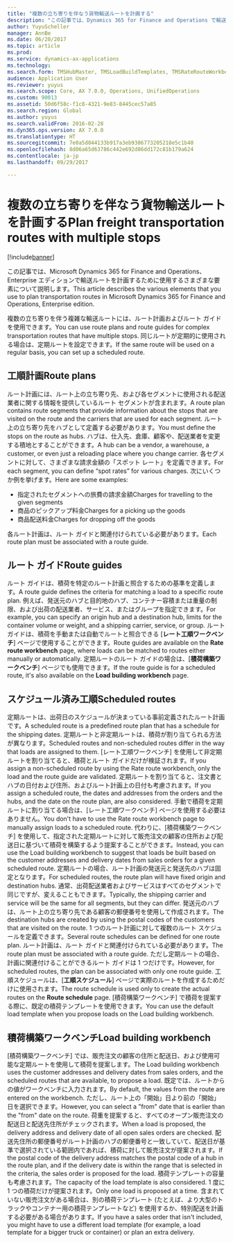 ```yaml
---
title: "複数の立ち寄りを伴なう貨物輸送ルートを計画する"
description: "この記事では、Dynamics 365 for Finance and Operations で輸送ルートを計画するために使用するさまざまな要素について説明します。"
author: YuyuScheller
manager: AnnBe
ms.date: 06/20/2017
ms.topic: article
ms.prod: 
ms.service: dynamics-ax-applications
ms.technology: 
ms.search.form: TMSHubMaster, TMSLoadBuildTemplates, TMSRateRouteWorkbench, TMSRouteGuide, TMSRoutePlan, TMSRouteWorkbench, WHSLoadTemplate
audience: Application User
ms.reviewer: yuyus
ms.search.scope: Core, AX 7.0.0, Operations, UnifiedOperations
ms.custom: 90013
ms.assetid: 50d6f58c-f1c8-4321-9e83-8445cec57a85
ms.search.region: Global
ms.author: yuyus
ms.search.validFrom: 2016-02-28
ms.dyn365.ops.version: AX 7.0.0
ms.translationtype: HT
ms.sourcegitcommit: 7e0a5d044133b917a3eb9386773205218e5c1b40
ms.openlocfilehash: 8d06a65d63786c442e692d86dd172c81b179a624
ms.contentlocale: ja-jp
ms.lasthandoff: 09/29/2017

---
```


# <a name="plan-freight-transportation-routes-with-multiple-stops"></a><span data-ttu-id="22796-103">複数の立ち寄りを伴なう貨物輸送ルートを計画する</span><span class="sxs-lookup"><span data-stu-id="22796-103">Plan freight transportation routes with multiple stops</span></span>

[!include[banner](../includes/banner.md)]


<span data-ttu-id="22796-104">この記事では、Microsoft Dynamics 365 for Finance and Operations、Enterprise エディションで輸送ルートを計画するために使用するさまざまな要素について説明します。</span><span class="sxs-lookup"><span data-stu-id="22796-104">This article describes the various elements that you use to plan transportation routes in Microsoft Dynamics 365 for Finance and Operations, Enterprise edition.</span></span>

<span data-ttu-id="22796-105">複数の立ち寄りを伴う複雑な輸送ルートには、ルート計画およびルート ガイドを使用できます。</span><span class="sxs-lookup"><span data-stu-id="22796-105">You can use route plans and route guides for complex transportation routes that have multiple stops.</span></span> <span data-ttu-id="22796-106">同じルートが定期的に使用される場合は、定期ルートを設定できます。</span><span class="sxs-lookup"><span data-stu-id="22796-106">If the same route will be used on a regular basis, you can set up a scheduled route.</span></span>

## <a name="route-plans"></a><span data-ttu-id="22796-107">工順計画</span><span class="sxs-lookup"><span data-stu-id="22796-107">Route plans</span></span>
<span data-ttu-id="22796-108">ルート計画には、ルート上の立ち寄り先、および各セグメントに使用される配送業者に関する情報を提供しているルート セグメントが含まれます。</span><span class="sxs-lookup"><span data-stu-id="22796-108">A route plan contains route segments that provide information about the stops that are visited on the route and the carriers that are used for each segment.</span></span> <span data-ttu-id="22796-109">ルート上の立ち寄り先をハブとして定義する必要があります。</span><span class="sxs-lookup"><span data-stu-id="22796-109">You must define the stops on the route as hubs.</span></span> <span data-ttu-id="22796-110">ハブは、仕入先、倉庫、顧客や、配送業者を変更する積地とすることができます。</span><span class="sxs-lookup"><span data-stu-id="22796-110">A hub can be a vendor, a warehouse, a customer, or even just a reloading place where you change carrier.</span></span> <span data-ttu-id="22796-111">各セグメントに対して、さまざまな請求金額の「スポット レート」を定義できます。</span><span class="sxs-lookup"><span data-stu-id="22796-111">For each segment, you can define “spot rates” for various charges.</span></span> <span data-ttu-id="22796-112">次にいくつか例を挙げます。</span><span class="sxs-lookup"><span data-stu-id="22796-112">Here are some examples:</span></span>

-   <span data-ttu-id="22796-113">指定されたセグメントへの旅費の請求金額</span><span class="sxs-lookup"><span data-stu-id="22796-113">Charges for travelling to the given segments</span></span>
-   <span data-ttu-id="22796-114">商品のピックアップ料金</span><span class="sxs-lookup"><span data-stu-id="22796-114">Charges for a picking up the goods</span></span>
-   <span data-ttu-id="22796-115">商品配送料金</span><span class="sxs-lookup"><span data-stu-id="22796-115">Charges for dropping off the goods</span></span>

<span data-ttu-id="22796-116">各ルート計画は、ルート ガイドと関連付けられている必要があります。</span><span class="sxs-lookup"><span data-stu-id="22796-116">Each route plan must be associated with a route guide.</span></span>

## <a name="route-guides"></a><span data-ttu-id="22796-117">ルート ガイド</span><span class="sxs-lookup"><span data-stu-id="22796-117">Route guides</span></span>
<span data-ttu-id="22796-118">ルート ガイドは、積荷を特定のルート計画と照合するための基準を定義します。</span><span class="sxs-lookup"><span data-stu-id="22796-118">A route guide defines the criteria for matching a load to a specific route plan.</span></span> <span data-ttu-id="22796-119">例えば、発送元のハブと目的地のハブ、コンテナー容積または重量の制限、および出荷の配送業者、サービス、またはグループを指定できます。</span><span class="sxs-lookup"><span data-stu-id="22796-119">For example, you can specify an origin hub and a destination hub, limits for the container volume or weight, and a shipping carrier, service, or group.</span></span> <span data-ttu-id="22796-120">ルート ガイドは、積荷を手動または自動でルートと照合できる [**レート工順ワークベンチ**] ページで使用することができます。</span><span class="sxs-lookup"><span data-stu-id="22796-120">Route guides are available on the **Rate route workbench** page, where loads can be matched to routes either manually or automatically.</span></span> <span data-ttu-id="22796-121">定期ルートのルート ガイドの場合は、[**積荷構築ワークベンチ**] ページでも使用できます。</span><span class="sxs-lookup"><span data-stu-id="22796-121">If the route guide is for a scheduled route, it's also available on the **Load building workbench** page.</span></span>

## <a name="scheduled-routes"></a><span data-ttu-id="22796-122">スケジュール済み工順</span><span class="sxs-lookup"><span data-stu-id="22796-122">Scheduled routes</span></span>
<span data-ttu-id="22796-123">定期ルートは、出荷日のスケジュールが決まっている事前定義されたルート計画です。</span><span class="sxs-lookup"><span data-stu-id="22796-123">A scheduled route is a predefined route plan that has a schedule for the shipping dates.</span></span> <span data-ttu-id="22796-124">定期ルートと非定期ルートは、積荷が割り当てられる方法が異なります。</span><span class="sxs-lookup"><span data-stu-id="22796-124">Scheduled routes and non-scheduled routes differ in the way that loads are assigned to them.</span></span> <span data-ttu-id="22796-125">[レート工順ワークベンチ] を使用して非定期ルートを割り当てると、積荷とルート ガイドだけが検証されます。</span><span class="sxs-lookup"><span data-stu-id="22796-125">If you assign a non-scheduled route by using the Rate route workbench, only the load and the route guide are validated.</span></span> <span data-ttu-id="22796-126">定期ルートを割り当てると、注文書とハブの日付および住所、およびルート計画上の日付も考慮されます。</span><span class="sxs-lookup"><span data-stu-id="22796-126">If you assign a scheduled route, the dates and addresses from the orders and the hubs, and the date on the route plan, are also considered.</span></span> <span data-ttu-id="22796-127">手動で積荷を定期ルートに割り当てる場合は、[レート工順ワークベンチ] ページを使用する必要はありません。</span><span class="sxs-lookup"><span data-stu-id="22796-127">You don't have to use the Rate route workbench page to manually assign loads to a scheduled route.</span></span> <span data-ttu-id="22796-128">代わりに、[積荷構築ワークベンチ] を使用して、指定された定期ルートに対して販売注文の顧客の住所および配送日に基づいて積荷を構築するよう提案することができます。</span><span class="sxs-lookup"><span data-stu-id="22796-128">Instead, you can use the Load building workbench to suggest that loads be built based on the customer addresses and delivery dates from sales orders for a given scheduled route.</span></span> <span data-ttu-id="22796-129">定期ルートの場合、ルート計画の発送元と発送先のハブは固定となります。</span><span class="sxs-lookup"><span data-stu-id="22796-129">For scheduled routes, the route plan will have fixed origin and destination hubs.</span></span> <span data-ttu-id="22796-130">通常、出荷配送業者およびサービスはすべてのセグメントで同じですが、変えることもできます。</span><span class="sxs-lookup"><span data-stu-id="22796-130">Typically, the shipping carrier and service will be the same for all segments, but they can differ.</span></span> <span data-ttu-id="22796-131">発送元のハブは、ルート上の立ち寄り先である顧客の郵便番号を使用して作成されます。</span><span class="sxs-lookup"><span data-stu-id="22796-131">The destination hubs are created by using the postal codes of the customers that are visited on the route.</span></span> <span data-ttu-id="22796-132">1 つのルート計画に対して複数のルート スケジュールを定義できます。</span><span class="sxs-lookup"><span data-stu-id="22796-132">Several route schedules can be defined for one route plan.</span></span> <span data-ttu-id="22796-133">ルート計画は、ルート ガイドと関連付けられている必要があります。</span><span class="sxs-lookup"><span data-stu-id="22796-133">The route plan must be associated with a route guide.</span></span> <span data-ttu-id="22796-134">ただし定期ルートの場合、計画に関連付けることができるルート ガイドは 1 つだけです。</span><span class="sxs-lookup"><span data-stu-id="22796-134">However, for scheduled routes, the plan can be associated with only one route guide.</span></span> <span data-ttu-id="22796-135">工順スケジュールは、[**工順スケジュール**] ページで実際のルートを作成するためだけに使用されます。</span><span class="sxs-lookup"><span data-stu-id="22796-135">The route schedule is used only to create the actual routes on the **Route schedule** page.</span></span> <span data-ttu-id="22796-136">[積荷構築ワークベンチ] で積荷を提案する際に、既定の積荷テンプレートを使用できます。</span><span class="sxs-lookup"><span data-stu-id="22796-136">You can use the default load template when you propose loads on the Load building workbench.</span></span>

## <a name="load-building-workbench"></a><span data-ttu-id="22796-137">積荷構築ワークベンチ</span><span class="sxs-lookup"><span data-stu-id="22796-137">Load building workbench</span></span>
<span data-ttu-id="22796-138">[積荷構築ワークベンチ] では、販売注文の顧客の住所と配送日、および使用可能な定期ルートを使用して積荷を提案します。</span><span class="sxs-lookup"><span data-stu-id="22796-138">The Load building workbench uses the customer addresses and delivery dates from sales orders, and the scheduled routes that are available, to propose a load.</span></span> <span data-ttu-id="22796-139">既定では、ルートからの値がワークベンチに入力されます。</span><span class="sxs-lookup"><span data-stu-id="22796-139">By default, the values from the route are entered on the workbench.</span></span> <span data-ttu-id="22796-140">ただし、ルート上の「開始」日より前の「開始」日を選択できます。</span><span class="sxs-lookup"><span data-stu-id="22796-140">However, you can select a "from" date that is earlier than the "from" date on the route.</span></span> <span data-ttu-id="22796-141">荷重を提案すると、すべてのオープン販売注文の配送日と配送先住所がチェックされます。</span><span class="sxs-lookup"><span data-stu-id="22796-141">When a load is proposed, the delivery address and delivery date of all open sales orders are checked.</span></span> <span data-ttu-id="22796-142">配送先住所の郵便番号がルート計画のハブの郵便番号と一致していて、配送日が基準で選択されている範囲内であれば、積荷に対して販売注文が提案されます。</span><span class="sxs-lookup"><span data-stu-id="22796-142">If the postal code of the delivery address matches the postal code of a hub in the route plan, and if the delivery date is within the range that is selected in the criteria, the sales order is proposed for the load.</span></span> <span data-ttu-id="22796-143">積荷テンプレートの容量も考慮されます。</span><span class="sxs-lookup"><span data-stu-id="22796-143">The capacity of the load template is also considered.</span></span> <span data-ttu-id="22796-144">1 度に 1 つの積荷だけが提案されます。</span><span class="sxs-lookup"><span data-stu-id="22796-144">Only one load is proposed at a time.</span></span> <span data-ttu-id="22796-145">含まれていない販売注文がある場合は、別の積荷テンプレート (たとえば、より大型のトラックやコンテナー用の積荷テンプレートなど) を使用するか、特別配送を計画する必要がある場合があります。</span><span class="sxs-lookup"><span data-stu-id="22796-145">If you have a sales order that isn't included, you might have to use a different load template (for example, a load template for a bigger truck or container) or plan an extra delivery.</span></span>




